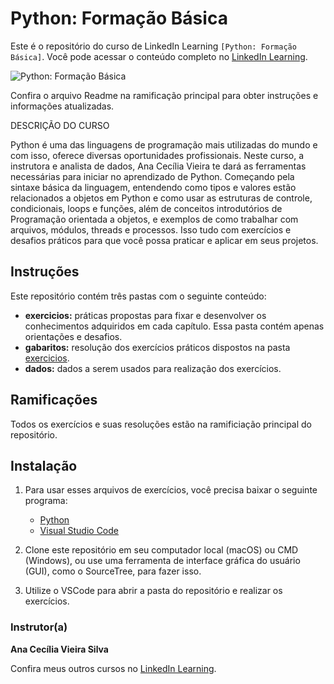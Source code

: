 # Python: Formação Básica
Este é o repositório do curso de LinkedIn Learning `[Python: Formação Básica]`. Você pode acessar o conteúdo completo no [LinkedIn Learning][lil-course-url].

![Python: Formação Básica][lil-thumbnail-url] 

Confira o arquivo Readme na ramificação principal para obter instruções e informações atualizadas. 

DESCRIÇÃO DO CURSO 

Python é uma das linguagens de programação mais utilizadas do mundo e com isso, oferece diversas oportunidades profissionais. Neste curso, a instrutora e analista de dados, Ana Cecília Vieira te dará as ferramentas necessárias para iniciar no aprendizado de Python. Começando pela sintaxe básica da linguagem, entendendo como tipos e valores estão relacionados a objetos em Python e como usar as estruturas de controle, condicionais, loops e funções, além de conceitos introdutórios de Programação orientada a objetos, e exemplos de como trabalhar com arquivos, módulos, threads e processos. Isso tudo com exercícios e desafios práticos para que você possa praticar e aplicar em seus projetos.		

## Instruções 

Este repositório contém três pastas com o seguinte conteúdo:

- **exercicios:** práticas propostas para fixar e desenvolver os conhecimentos adquiridos em cada capítulo. Essa pasta contém apenas orientações e desafios.
- **gabaritos:** resolução dos exercícios práticos dispostos na pasta [exercicios](exercicios/).
- **dados:** dados a serem usados para realização dos exercícios.


## Ramificações 
Todos os exercícios e suas resoluções estão na ramificiação principal do repositório.

## Instalação
1. Para usar esses arquivos de exercícios, você precisa baixar o seguinte programa: 
	- [Python](https://www.python.org/)
	- [Visual Studio Code](https://code.visualstudio.com/)
	
2. Clone este repositório em seu computador local (macOS) ou CMD (Windows), ou use uma ferramenta de interface gráfica do usuário (GUI), como o SourceTree, para fazer isso. 
3. Utilize o VSCode para abrir a pasta do repositório e realizar os exercícios.

### Instrutor(a)

**Ana Cecília Vieira Silva**

Confira meus outros cursos no [LinkedIn Learning](https://www.linkedin.com/learning/instructors/).

[0]: # (Replace these placeholder URLs with actual course URLs)
[lil-course-url]: https://www.linkedin.com/learning/building-a-graphql-project-with-react-js
[lil-thumbnail-url]: https://cdn.lynda.com/course/2875095/2875095-1615224395432-16x9.jpg


[1]: # (End of BP-Instruction ###############################################################################################)
